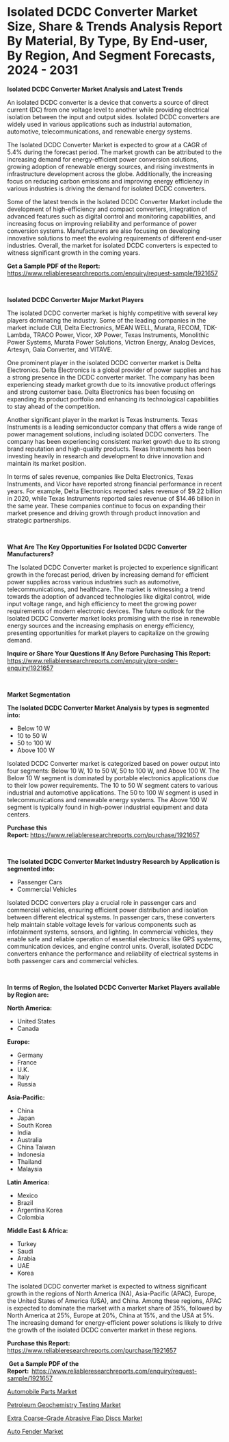 <p><h1>Isolated DCDC Converter Market Size, Share & Trends Analysis Report By Material, By Type, By End-user, By Region, And Segment Forecasts, 2024 - 2031</h1></p><p><strong>Isolated DCDC Converter Market Analysis and Latest Trends</strong></p>
<p><p>An isolated DCDC converter is a device that converts a source of direct current (DC) from one voltage level to another while providing electrical isolation between the input and output sides. Isolated DCDC converters are widely used in various applications such as industrial automation, automotive, telecommunications, and renewable energy systems.</p><p>The Isolated DCDC Converter Market is expected to grow at a CAGR of 5.4% during the forecast period. The market growth can be attributed to the increasing demand for energy-efficient power conversion solutions, growing adoption of renewable energy sources, and rising investments in infrastructure development across the globe. Additionally, the increasing focus on reducing carbon emissions and improving energy efficiency in various industries is driving the demand for isolated DCDC converters.</p><p>Some of the latest trends in the Isolated DCDC Converter Market include the development of high-efficiency and compact converters, integration of advanced features such as digital control and monitoring capabilities, and increasing focus on improving reliability and performance of power conversion systems. Manufacturers are also focusing on developing innovative solutions to meet the evolving requirements of different end-user industries. Overall, the market for isolated DCDC converters is expected to witness significant growth in the coming years.</p></p>
<p><strong>Get a Sample PDF of the Report:&nbsp;</strong> <a href="https://www.reliableresearchreports.com/enquiry/request-sample/1921657">https://www.reliableresearchreports.com/enquiry/request-sample/1921657</a></p>
<p>&nbsp;</p>
<p><strong>Isolated DCDC Converter Major Market Players</strong></p>
<p><p>The isolated DCDC converter market is highly competitive with several key players dominating the industry. Some of the leading companies in the market include CUI, Delta Electronics, MEAN WELL, Murata, RECOM, TDK-Lambda, TRACO Power, Vicor, XP Power, Texas Instruments, Monolithic Power Systems, Murata Power Solutions, Victron Energy, Analog Devices, Artesyn, Gaia Converter, and VITAVE.</p><p>One prominent player in the isolated DCDC converter market is Delta Electronics. Delta Electronics is a global provider of power supplies and has a strong presence in the DCDC converter market. The company has been experiencing steady market growth due to its innovative product offerings and strong customer base. Delta Electronics has been focusing on expanding its product portfolio and enhancing its technological capabilities to stay ahead of the competition.</p><p>Another significant player in the market is Texas Instruments. Texas Instruments is a leading semiconductor company that offers a wide range of power management solutions, including isolated DCDC converters. The company has been experiencing consistent market growth due to its strong brand reputation and high-quality products. Texas Instruments has been investing heavily in research and development to drive innovation and maintain its market position.</p><p>In terms of sales revenue, companies like Delta Electronics, Texas Instruments, and Vicor have reported strong financial performance in recent years. For example, Delta Electronics reported sales revenue of $9.22 billion in 2020, while Texas Instruments reported sales revenue of $14.46 billion in the same year. These companies continue to focus on expanding their market presence and driving growth through product innovation and strategic partnerships.</p></p>
<p>&nbsp;</p>
<p><strong>What Are The Key Opportunities For Isolated DCDC Converter Manufacturers?</strong></p>
<p><p>The Isolated DCDC Converter market is projected to experience significant growth in the forecast period, driven by increasing demand for efficient power supplies across various industries such as automotive, telecommunications, and healthcare. The market is witnessing a trend towards the adoption of advanced technologies like digital control, wide input voltage range, and high efficiency to meet the growing power requirements of modern electronic devices. The future outlook for the Isolated DCDC Converter market looks promising with the rise in renewable energy sources and the increasing emphasis on energy efficiency, presenting opportunities for market players to capitalize on the growing demand.</p></p>
<p><strong>Inquire or Share Your Questions If Any Before Purchasing This Report:</strong> <a href="https://www.reliableresearchreports.com/enquiry/pre-order-enquiry/1921657">https://www.reliableresearchreports.com/enquiry/pre-order-enquiry/1921657</a></p>
<p>&nbsp;</p>
<p><strong>Market Segmentation</strong></p>
<p><strong>The Isolated DCDC Converter Market Analysis by types is segmented into:</strong></p>
<p><ul><li>Below 10 W</li><li>10 to 50 W</li><li>50 to 100 W</li><li>Above 100 W</li></ul></p>
<p><p>Isolated DCDC Converter market is categorized based on power output into four segments: Below 10 W, 10 to 50 W, 50 to 100 W, and Above 100 W. The Below 10 W segment is dominated by portable electronics applications due to their low power requirements. The 10 to 50 W segment caters to various industrial and automotive applications. The 50 to 100 W segment is used in telecommunications and renewable energy systems. The Above 100 W segment is typically found in high-power industrial equipment and data centers.</p></p>
<p><strong>Purchase this Report:&nbsp;</strong><a href="https://www.reliableresearchreports.com/purchase/1921657">https://www.reliableresearchreports.com/purchase/1921657</a></p>
<p>&nbsp;</p>
<p><strong>The Isolated DCDC Converter Market Industry Research by Application is segmented into:</strong></p>
<p><ul><li>Passenger Cars</li><li>Commercial Vehicles</li></ul></p>
<p><p>Isolated DCDC converters play a crucial role in passenger cars and commercial vehicles, ensuring efficient power distribution and isolation between different electrical systems. In passenger cars, these converters help maintain stable voltage levels for various components such as infotainment systems, sensors, and lighting. In commercial vehicles, they enable safe and reliable operation of essential electronics like GPS systems, communication devices, and engine control units. Overall, isolated DCDC converters enhance the performance and reliability of electrical systems in both passenger cars and commercial vehicles.</p></p>
<p>&nbsp;</p>
<p><strong>In terms of Region, the Isolated DCDC Converter Market Players available by Region are:</strong></p>
<p>
    <p> <strong> North America: </strong>
        <ul>
            <li>United States</li>
            <li>Canada</li>
        </ul>
        </p> 
    <p> <strong> Europe: </strong>
        <ul>
            <li>Germany</li>
            <li>France</li>
            <li>U.K.</li>
            <li>Italy</li>
            <li>Russia</li>
        </ul>
        </p> 
    <p> <strong> Asia-Pacific: </strong>
        <ul>
            <li>China</li>
            <li>Japan</li>
            <li>South Korea</li>
            <li>India</li>
            <li>Australia</li>
            <li>China Taiwan</li>
            <li>Indonesia</li>
            <li>Thailand</li>
            <li>Malaysia</li>
        </ul>
        </p> 
    <p> <strong> Latin America: </strong>
        <ul>
            <li>Mexico</li>
            <li>Brazil</li>
            <li>Argentina Korea</li>
            <li>Colombia</li>
        </ul>
        </p> 
    <p> <strong> Middle East & Africa: </strong>
        <ul>
            <li>Turkey</li>
            <li>Saudi</li>
            <li>Arabia</li>
            <li>UAE</li>
            <li>Korea</li>
        </ul>
    </p>
    </p>
<p><p>The isolated DCDC converter market is expected to witness significant growth in the regions of North America (NA), Asia-Pacific (APAC), Europe, the United States of America (USA), and China. Among these regions, APAC is expected to dominate the market with a market share of 35%, followed by North America at 25%, Europe at 20%, China at 15%, and the USA at 5%. The increasing demand for energy-efficient power solutions is likely to drive the growth of the isolated DCDC converter market in these regions.</p></p>
<p><strong>Purchase this Report: </strong><a href="https://www.reliableresearchreports.com/purchase/1921657">https://www.reliableresearchreports.com/purchase/1921657</a></p>
<p>&nbsp;<strong>Get a Sample PDF of the Report:&nbsp;&nbsp;</strong><a href="https://www.reliableresearchreports.com/enquiry/request-sample/1921657">https://www.reliableresearchreports.com/enquiry/request-sample/1921657</a></p>
<p><strong></strong></p>
<p><p><a href="https://github.com/juniordelafrance/Market-Research-Report-List-2/blob/main/automobile-parts-market.md">Automobile Parts Market</a></p><p><a href="https://faithful-glue-af3.notion.site/Petroleum-Geochemistry-Testing-Market-Size-Share-Trends-Analysis-Report-By-Application-Regional--d6975f589836400d8a18c3930c8ab8f7">Petroleum Geochemistry Testing Market</a></p><p><a href="https://view.publitas.com/reportprime-1/decoding-the-extra-coarse-grade-abrasive-flap-discs-market-a-deep-dive-into-the-latest-market-trends-market-segmentation-and-competitive-analysis/">Extra Coarse-Grade Abrasive Flap Discs Market</a></p><p><a href="https://github.com/jaidynmorantestelletmjzya/Market-Research-Report-List-1/blob/main/auto-fender-market.md">Auto Fender Market</a></p></p>